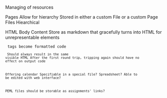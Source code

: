 Managing of resources

Pages
    Allow for hierarchy
        Stored in either a custom File or a custom Page
Files
    Hiearchical
    
HTML Body Content
    Store as markdown that gracefully turns into HTML for unrepresentable elements
    <pre><code> tags become formatted code
        <div class='codehilite'><pre><code>
    Should always result in the same visible HTML
        After the first round trip, tripping again should have no effect on output code
        
Offering calendar
    Specifiable in a special file? Spreadsheet? Able to be edited with web interface?
        
PEML files should be storable as assignments' links?